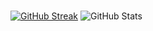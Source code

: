 <br>[![GitHub Streak](https://streak-stats.demolab.com/?user=lenchevskii)](https://git.io/streak-stats)
![GitHub Stats](https://github-readme-stats.vercel.app/api?username=lenchevskii&theme=transparent&show_icons=true)

<!--
**lenchevskii/lenchevskii** is a ✨ _special_ ✨ repository because its `README.md` (this file) appears on your GitHub profile.

Here are some ideas to get you started:

- 🔭 I’m currently working on ...
- 🌱 I’m currently learning ...
- 👯 I’m looking to collaborate on ...
- 🤔 I’m looking for help with ...
- 💬 Ask me about ...
- 📫 How to reach me: ...
- 😄 Pronouns: ...
- ⚡ Fun fact: ...
-->
